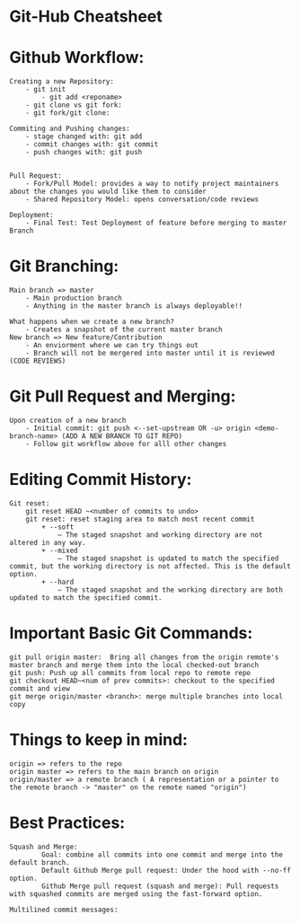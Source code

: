 # Git-Hub Cheatsheet

# Github Workflow:
    Creating a new Repository: 
        - git init 
            - git add <reponame>
        - git clone vs git fork:
        - git fork/git clone:
    
    Commiting and Pushing changes:
        - stage changed with: git add
        - commit changes with: git commit
        - push changes with: git push 


    Pull Request:
        - Fork/Pull Model: provides a way to notify project maintainers about the changes you would like them to consider
        - Shared Repository Model: opens conversation/code reviews

    Deployment: 
        - Final Test: Test Deployment of feature before merging to master Branch



# Git Branching:
    Main branch => master 
        - Main production branch
        - Anything in the master branch is always deployable!!

    What happens when we create a new branch? 
        - Creates a snapshot of the current master branch
    New branch => New feature/Contribution
        - An enviorment where we can try things out
        - Branch will not be mergered into master until it is reviewed (CODE REVIEWS)

# Git Pull Request and Merging:
    Upon creation of a new branch
        - Initial commit: git push <--set-upstream OR -u> origin <demo-branch-name> (ADD A NEW BRANCH TO GIT REPO)
        - Follow git workflow above for alll other changes 
    
# Editing Commit History:
    Git reset: 
        git reset HEAD ~<number of commits to undo>
        git reset: reset staging area to match most recent commit 
            + --soft 
                – The staged snapshot and working directory are not altered in any way.
            + --mixed 
                – The staged snapshot is updated to match the specified commit, but the working directory is not affected. This is the default option.
            + --hard 
                – The staged snapshot and the working directory are both updated to match the specified commit.

# Important Basic Git Commands:
    git pull origin master:  Bring all changes from the origin remote's master branch and merge them into the local checked-out branch
    git push: Push up all commits from local repo to remote repo
    git checkout HEAD~<num of prev commits>: checkout to the specified commit and view 
    git merge origin/master <branch>: merge multiple branches into local copy 

# Things to keep in mind:
    origin => refers to the repo
    origin master => refers to the main branch on origin
    origin/master => a remote branch ( A representation or a pointer to the remote branch -> "master" on the remote named "origin")


# Best Practices:
    Squash and Merge:  
            Goal: combine all commits into one commit and merge into the default branch. 
            Default Github Merge pull request: Under the hood with --no-ff option. 
            Github Merge pull request (squash and merge): Pull requests with squashed commits are merged using the fast-forward option.

    Multilined commit messages:
    
